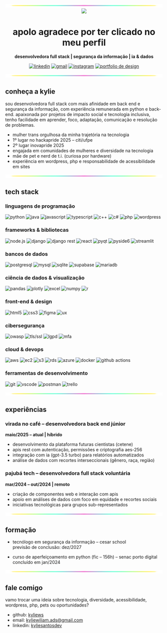 <div align="center">

<img src="https://github.com/kyliews/kyliews/blob/main/src/div.png?raw=true" width="100%" height="11px" />

<div align="center">
  <img src="https://github.com/kyliews/kyliews/blob/main/src/apolo2.gif?raw=true" width="200px" /><br/>
  <h1>apolo agradece por ter clicado no meu perfil</h1>
</div>

**desenvolvedora full stack | segurança da informação | ia & dados**

[![linkedin](https://img.shields.io/badge/LinkedIn-0077B5?style=for-the-badge&logo=linkedin&logoColor=white)](https://www.linkedin.com/in/kyliesantosdev/)
[![gmail](https://img.shields.io/badge/Gmail-D14836?style=for-the-badge&logo=gmail&logoColor=white)](mailto:kyliewilliam.ads@gmail.com)
[![instagram](https://img.shields.io/badge/Instagram-E4405F?style=for-the-badge&logo=instagram&logoColor=white)](https://instagram.com/kyliecyan_)
[![portfolio de design](https://img.shields.io/badge/Portfolio_de_Design-FF713E?style=for-the-badge&logo=adobe-creative-cloud&logoColor=white)](https://robowatzapp.my.canva.site/kylie-portfolio)

<img src="https://github.com/kyliews/kyliews/blob/main/src/div.png?raw=true" width="100%" height="11px" />
</div>

## conheça a kylie

sou desenvolvedora full stack com mais afinidade em back end e segurança da informação, com experiência remunerada em python e back-end. apaixonada por projetos de impacto social e tecnologia inclusiva, tenho facilidade em aprender, foco, adaptação, comunicação e resolução de problemas.

- mulher trans orgulhosa da minha trajetória na tecnologia  
- 1º lugar no hackapride 2025 – citi/ufpe  
- 2º lugar inovapride 2025  
- engajada em comunidades de mulheres e diversidade na tecnologia  
- mãe de pet e nerd de t.i. (curiosa por hardware)  
- experiência em wordpress, php e responsabilidade de acessibilidade em sites  

<img src="https://github.com/kyliews/kyliews/blob/main/src/div.png?raw=true" width="100%" height="11px" />

## tech stack

### linguagens de programação
![python](https://img.shields.io/badge/Python-3776AB?style=for-the-badge&logo=python&logoColor=white)
![java](https://img.shields.io/badge/Java-ED8B00?style=for-the-badge&logo=openjdk&logoColor=white)
![javascript](https://img.shields.io/badge/JavaScript-F7DF1E?style=for-the-badge&logo=javascript&logoColor=black)
![typescript](https://img.shields.io/badge/TypeScript-3178C6?style=for-the-badge&logo=typescript&logoColor=white)
![c++](https://img.shields.io/badge/C++-00599C?style=for-the-badge&logo=c%2B%2B&logoColor=white)
![c#](https://img.shields.io/badge/C%23-239120?style=for-the-badge&logo=c-sharp&logoColor=white)
![php](https://img.shields.io/badge/PHP-777BB4?style=for-the-badge&logo=php&logoColor=white)
![wordpress](https://img.shields.io/badge/WordPress-21759B?style=for-the-badge&logo=wordpress&logoColor=white)

### frameworks & bibliotecas
![node.js](https://img.shields.io/badge/Node.js-43853D?style=for-the-badge&logo=node.js&logoColor=white)
![django](https://img.shields.io/badge/Django-092E20?style=for-the-badge&logo=django&logoColor=white)
![django rest](https://img.shields.io/badge/Django_REST-ff1709?style=for-the-badge&logo=django&logoColor=white)
![react](https://img.shields.io/badge/React-20232A?style=for-the-badge&logo=react&logoColor=61DAFB)
![pyqt](https://img.shields.io/badge/PyQt-41CD52?style=for-the-badge&logo=qt&logoColor=white)
![pyside6](https://img.shields.io/badge/PySide6-3776AB?style=for-the-badge&logo=python&logoColor=white)
![streamlit](https://img.shields.io/badge/Streamlit-FF4B4B?style=for-the-badge&logo=streamlit&logoColor=white)

### bancos de dados
![postgresql](https://img.shields.io/badge/PostgreSQL-4169E1?style=for-the-badge&logo=postgresql&logoColor=white)
![mysql](https://img.shields.io/badge/MySQL-4479A1?style=for-the-badge&logo=mysql&logoColor=white)
![sqlite](https://img.shields.io/badge/SQLite-003B57?style=for-the-badge&logo=sqlite&logoColor=white)
![supabase](https://img.shields.io/badge/Supabase-3ECF8E?style=for-the-badge&logo=supabase&logoColor=white)
![mariadb](https://img.shields.io/badge/MariaDB-003545?style=for-the-badge&logo=mariadb&logoColor=white)

### ciência de dados & visualização
![pandas](https://img.shields.io/badge/Pandas-150458?style=for-the-badge&logo=pandas&logoColor=white)
![plotly](https://img.shields.io/badge/Plotly-3F4F75?style=for-the-badge&logo=plotly&logoColor=white)
![excel](https://img.shields.io/badge/Excel-217346?style=for-the-badge&logo=microsoft-excel&logoColor=white)
![numpy](https://img.shields.io/badge/NumPy-013243?style=for-the-badge&logo=numpy&logoColor=white)
![r](https://img.shields.io/badge/R-276DC3?style=for-the-badge&logo=r&logoColor=white)

### front-end & design
![html5](https://img.shields.io/badge/HTML5-E34F26?style=for-the-badge&logo=html5&logoColor=white)
![css3](https://img.shields.io/badge/CSS3-1572B6?style=for-the-badge&logo=css3&logoColor=white)
![figma](https://img.shields.io/badge/Figma-F24E1E?style=for-the-badge&logo=figma&logoColor=white)
![ux](https://img.shields.io/badge/UX-FF6F61?style=for-the-badge&logo=adobe-xd&logoColor=white)

### cibersegurança
![owasp](https://img.shields.io/badge/OWASP-000000?style=for-the-badge&logo=owasp&logoColor=white)
![tls/ssl](https://img.shields.io/badge/TLS/SSL-3DDC84?style=for-the-badge&logo=lets-encrypt&logoColor=white)
![lgpd](https://img.shields.io/badge/LGPD-008000?style=for-the-badge&logo=law&logoColor=white)
![mfa](https://img.shields.io/badge/MFA-FF6C37?style=for-the-badge&logo=authenticator&logoColor=white)

### cloud & devops
![aws](https://img.shields.io/badge/AWS-232F3E?style=for-the-badge&logo=amazon-aws&logoColor=white)
![ec2](https://img.shields.io/badge/EC2-FF9900?style=for-the-badge&logo=amazon-ec2&logoColor=white)
![s3](https://img.shields.io/badge/S3-569A31?style=for-the-badge&logo=amazon-s3&logoColor=white)
![rds](https://img.shields.io/badge/RDS-527FFF?style=for-the-badge&logo=amazon-rds&logoColor=white)
![azure](https://img.shields.io/badge/Azure-0078D4?style=for-the-badge&logo=microsoft-azure&logoColor=white)
![docker](https://img.shields.io/badge/Docker-2496ED?style=for-the-badge&logo=docker&logoColor=white)
![github actions](https://img.shields.io/badge/GitHub_Actions-2088FF?style=for-the-badge&logo=github-actions&logoColor=white)

### ferramentas de desenvolvimento
![git](https://img.shields.io/badge/Git-F05032?style=for-the-badge&logo=git&logoColor=white)
![vscode](https://img.shields.io/badge/VSCode-007ACC?style=for-the-badge&logo=visual-studio-code&logoColor=white)
![postman](https://img.shields.io/badge/Postman-FF6C37?style=for-the-badge&logo=postman&logoColor=white)
![trello](https://img.shields.io/badge/Trello-0052CC?style=for-the-badge&logo=trello&logoColor=white)

<img src="https://github.com/kyliews/kyliews/blob/main/src/div.png?raw=true" width="100%" height="11px" />

## experiências

### virada no café – desenvolvedora back end júnior
**maio/2025 – atual | híbrido**
- desenvolvimento da plataforma futuras cientistas (cetene)
- apis rest com autenticação, permissões e criptografia aes-256
- integração com ia (gpt-3.5 turbo) para relatórios automatizados
- análise de dados com recortes interseccionais (gênero, raça, região)

### pajubá tech – desenvolvedora full stack voluntária
**mar/2024 – out/2024 | remoto**
- criação de componentes web e interação com apis
- apoio em análises de dados com foco em equidade e recortes sociais
- iniciativas tecnológicas para grupos sub-representados

<img src="https://github.com/kyliews/kyliews/blob/main/src/div.png?raw=true" width="100%" height="11px" />

## formação  

- tecnólogo em segurança da informação – cesar school  
  previsão de conclusão: dez/2027  

- curso de aperfeiçoamento em python (fic – 156h) – senac porto digital  
  concluído em jan/2024

<img src="https://github.com/kyliews/kyliews/blob/main/src/div.png?raw=true" width="100%" height="11px" />

## fale comigo

vamo trocar uma ideia sobre tecnologia, diversidade, acessibilidade, wordpress, php, pets ou oportunidades?

- github: [kyliews](https://github.com/kyliews)  
- email: kyliewiliam.ads@gmail.com  
- linkedin: [kyliesantosdev](https://www.linkedin.com/in/kyliesantosdev/)
